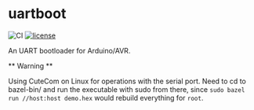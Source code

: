 # uartboot

![CI](https://github.com/mihaigalos/uartboot/workflows/CI/badge.svg) [![license](https://img.shields.io/badge/license-GPLv3-brightgreen.svg)](LICENSE)

An UART bootloader for Arduino/AVR.

** Warning **

Using CuteCom on Linux for operations with the serial port.
Need to cd to bazel-bin/ and run the executable with sudo from there, since `sudo bazel run //host:host demo.hex` would rebuild everything for `root`. 